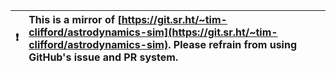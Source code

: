 

| :exclamation:  | This is a mirror of [https://git.sr.ht/~tim-clifford/astrodynamics-sim](https://git.sr.ht/~tim-clifford/astrodynamics-sim). Please refrain from using GitHub's issue and PR system.  |
|----------------|:-------------------------------------------------------------------------------------------------------------------------------------------------------|



